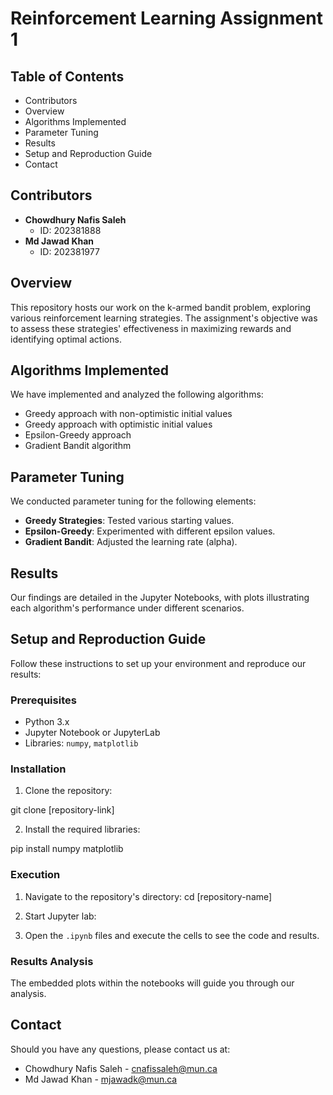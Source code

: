 # Reinforcement Learning Assignment 1

## Table of Contents
- Contributors
- Overview
- Algorithms Implemented
- Parameter Tuning
- Results
- Setup and Reproduction Guide
- Contact

## Contributors
- **Chowdhury Nafis Saleh**
  - ID: 202381888
- **Md Jawad Khan**
  - ID: 202381977

## Overview
This repository hosts our work on the k-armed bandit problem, exploring various reinforcement learning strategies. The assignment's objective was to assess these strategies' effectiveness in maximizing rewards and identifying optimal actions.

## Algorithms Implemented
We have implemented and analyzed the following algorithms:
- Greedy approach with non-optimistic initial values
- Greedy approach with optimistic initial values
- Epsilon-Greedy approach
- Gradient Bandit algorithm

## Parameter Tuning
We conducted parameter tuning for the following elements:
- **Greedy Strategies**: Tested various starting values.
- **Epsilon-Greedy**: Experimented with different epsilon values.
- **Gradient Bandit**: Adjusted the learning rate (alpha).

## Results
Our findings are detailed in the Jupyter Notebooks, with plots illustrating each algorithm's performance under different scenarios.

## Setup and Reproduction Guide
Follow these instructions to set up your environment and reproduce our results:

### Prerequisites
- Python 3.x
- Jupyter Notebook or JupyterLab
- Libraries: `numpy`, `matplotlib`

### Installation
1. Clone the repository:

git clone [repository-link]

2. Install the required libraries:

pip install numpy matplotlib


### Execution
1. Navigate to the repository's directory:
cd [repository-name]

2. Start Jupyter lab:

3. Open the `.ipynb` files and execute the cells to see the code and results.

### Results Analysis
The embedded plots within the notebooks will guide you through our analysis.



## Contact
Should you have any questions, please contact us at:
- Chowdhury Nafis Saleh - cnafissaleh@mun.ca
- Md Jawad Khan - mjawadk@mun.ca



